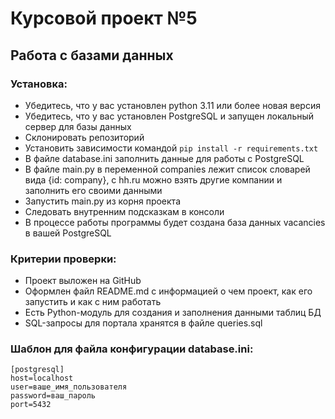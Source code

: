 # Курсовой проект №5
## Работа с базами данных

### Установка:
- Убедитесь, что у вас установлен python 3.11 или более новая версия
- Убедитесь, что у вас установлен PostgreSQL и запущен локальный сервер для базы данных
- Склонировать репозиторий
- Установить зависимости командой ```pip install -r requirements.txt```
- В файле database.ini заполнить данные для работы с PostgreSQL
- В файле main.py в переменной companies лежит список словарей вида {id: company}, с hh.ru можно взять другие компании и заполнить его своими данными
- Запустить main.py из корня проекта
- Следовать внутренним подсказкам в консоли
- В процессе работы программы будет создана база данных vacancies в вашей PostgreSQL
  
### Критерии проверки:
- Проект выложен на GitHub
- Оформлен файл README.md  с информацией о чем проект, как его запустить и как с ним работать
- Есть Python-модуль для создания и заполнения данными таблиц БД
- SQL-запросы для портала хранятся в файле queries.sql

### Шаблон для файла конфигурации database.ini:
```
[postgresql]
host=localhost
user=ваше_имя_пользователя
password=ваш_пароль
port=5432
```
